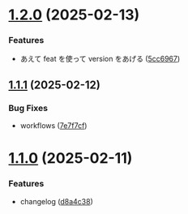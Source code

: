 # [1.2.0](https://github.com/okamuuu/expense-viewer/compare/v1.1.1...v1.2.0) (2025-02-13)


### Features

* あえて feat を使って version をあげる ([5cc6967](https://github.com/okamuuu/expense-viewer/commit/5cc69670c0d605f85176626730cd3a4367ec28a6))

## [1.1.1](https://github.com/okamuuu/expense-viewer/compare/v1.1.0...v1.1.1) (2025-02-12)


### Bug Fixes

* workflows ([7e7f7cf](https://github.com/okamuuu/expense-viewer/commit/7e7f7cf1b10335d35719889f1a92a027bbb9e3ce))

# [1.1.0](https://github.com/okamuuu/expense-viewer/compare/v1.0.2...v1.1.0) (2025-02-11)


### Features

* changelog ([d8a4c38](https://github.com/okamuuu/expense-viewer/commit/d8a4c380bab736d150dfb8e57368387e33e3b5aa))
